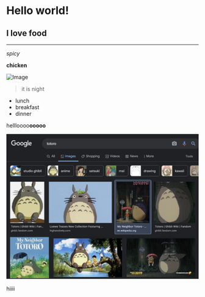 # Hello world!
## I love food
___

*spicy*

**chicken**

![Image][1]

[1]: https://upload.wikimedia.org/wikipedia/en/0/02/My_Neighbor_Totoro_-_Tonari_no_Totoro_%28Movie_Poster%29.jpg

> it is night
- lunch
- breakfast
- dinner 

hellloooo**ooooo**

![Image](pic.png)


hiiii